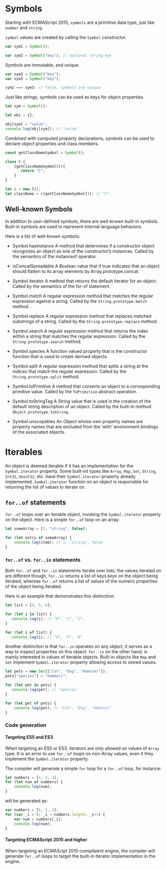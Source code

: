 # Symbols

Starting with ECMAScript 2015, `symbols` are a primitive data type, just like `number` and `string`.

`symbol` values are created by calling the `Symbol` constructor.

```ts
var sym1 = Symbol();

var sym2 = Symbol("key"); // optional string key
```

Symbols are immutable, and unique.

```ts
var sym2 = Symbol("key");
var sym3 = Symbol("key");

sym2 === sym3; // false, symbols are unique
```

Just like strings, symbols can be used as keys for object properties.

```ts
let sym = Symbol();

let obj = {};

obj[sym] = "value";
console.log(obj[sym]); // "value"
```

Combined with computed property declarations, symbols can be used to declare object properties and class members.

```ts
const getClassNameSymbol = Symbol();

class C {
    [getClassNameSymbol](){
       return "C";
    }
}

let c = new C();
let className = c[getClassNameSymbol](); // "C"
```

## Well-known Symbols

In addition to user-defined symbols, there are well-known built-in symbols.
Built-in symbols are used to represent internal language behaviors.

Here is a list of well-known symbols:

* Symbol.hasInstance
  A method that determines if a constructor object recognizes an object as one of the constructor’s instances. Called by the semantics of the instanceof operator.

* isConcatSpreadable
  A Boolean value that if true indicates that an object should flatten to its array elements by Array.prototype.concat.

* Symbol.iterator
  A method that returns the default iterator for an object. Called by the semantics of the for-of statement.

* Symbol.match
  A regular expression method that matches the regular expression against a string. Called by the `String.prototype.match` method.

* Symbol.replace
  A regular expression method that replaces matched substrings of a string. Called by the `String.prototype.replace` method.

* Symbol.search
  A regular expression method that returns the index within a string that matches the regular expression. Called by the `String.prototype.search` method.

* Symbol.species
  A function valued property that is the constructor function that is used to create derived objects.

* Symbol.split
  A regular expression method that splits a string at the indices that match the regular expression.
  Called by the `String.prototype.split` method.

* Symbol.toPrimitive
  A method that converts an object to a corresponding primitive value.
  Called by the `ToPrimitive` abstract operation.

* Symbol.toStringTag
  A String value that is used in the creation of the default string description of an object.
  Called by the built-in method `Object.prototype.toString`.

* Symbol.unscopables
  An Object whose own property names are property names that are excluded from the 'with' environment bindings of the associated objects.

# Iterables

An object is deemed iterable if it has an implementation for the `Symbol.iterator` property.
Some built-int types like `Array`, `Map`, `Set`, `String`, `Int32`, `Unint32`, etc. have their `Symbol.iterator` property already implemented.
`Symbol.iterator` function on an object is responsible for returning the list of values to iterate on.

## `for..of` statements

`for..of` loops over an iterable object, invoking the `Symbol.iterator` property on the object.
Here is a simple `for..of` loop on an array:

```ts
let someArray = [1, "string", false];

for (let entry of someArray) {
    console.log(item); // 1, "string", false
}
```

### `for..of` vs. `for..in` statements

Both `for..of` and `for..in` statements iterate over lists; the values iterated on are different though, `for..in` returns a list of keys *keys* on the object being iterated, whereas `for..of` returns a list of *values* of the numeric properties of the object being iterated.

Here is an example that demonstrates this distinction:

```ts
let list = [4, 5, 6];

for (let i in list) {
   console.log(i); // "0", "1", "2",
}

for (let i of list) {
   console.log(i); // "4", "5", "6"
```

Another distinction is that `for..in` operates on any object; it serves as a way to inspect properties on this object.
`for..in` on the other hand, is mainly interested in values of iterable objects. Built-in objects like `Map` and `Set` implement `Symbol.iterator` property allowing access to stored values.

```ts
let pets = new Set(["Cat", "Dog", "Hamster"]);
pets["species"] = "mammals";

for (let pet in pets) {
   console.log(pet); // "species"
}

for (let pet of pets) {
    console.log(pet); // "Cat", "Dog", "Hamster"
}
```

### Code generation

#### Targeting ES5 and ES3

When targeting an ES5 or ES3, iterators are only allowed on values of `Array` type.
It is an error to use `for..of` loops on non-Array values, even it they implement the `Symbol.iterator` property.

The compiler will generate a simple `for` loop for a `for..of` loop, for instance:

```ts
let numbers = [1, 2, 3];
for (let num of numbers) {
    console.log(num);
}
```

will be generated as:

```js
var numbers = [1, 2, 3];
for (var _i = 0; _i < numbers.length; _i++) {
    var num = numbers[_i];
    console.log(num);
}
```

#### Targeting ECMAScript 2015 and higher

When targeting an ECMAScipt 2015-compilaient engine, the compiler will generate `for..of` loops to target the built-in iterator implementation in the engine.
